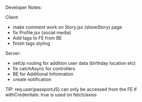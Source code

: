 Developer Notes:

Client:
- make comment work on Story.jsx (showStory) page
- fix Profile.jsx (social media)
- Add tags to FE from BE
- finish tags styling

Server:
- setUp routing for addition user data (birthday location etc)
- fix catchAsync for controllers
- BE for Additional Infomration
- create notification

TIP:
req.user(passportJS) can only be accessed from the FE if withCredentials: true is used on fetch/axios

